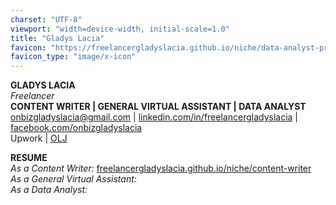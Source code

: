 ```yaml
---
charset: "UTF-8"
viewport: "width=device-width, initial-scale=1.0"
title: "Gladys Lacia"
favicon: "https://freelancergladyslacia.github.io/niche/data-analyst-projects/data/linkedinpic042025.jpg"
favicon_type: "image/x-icon"
---
```


**GLADYS LACIA**  
*Freelancer*  
**CONTENT WRITER | GENERAL VIRTUAL ASSISTANT | DATA ANALYST**  
[onbizgladyslacia@gmail.com](mailto:onbizgladyslacia@gmail.com) | [linkedin.com/in/freelancergladyslacia](https://www.linkedin.com/in/freelancergladyslacia/) | [facebook.com/onbizgladyslacia](https://www.facebook.com/onbizgladyslacia)  
Upwork | [OLJ](https://www.onlinejobs.ph/jobseekers/info/3977015)

**RESUME**  
*As a Content Writer:* [freelancergladyslacia.github.io/niche/content-writer](https://freelancergladyslacia.github.io/niche/content-writer)  
*As a General Virtual Assistant:*  
*As a Data Analyst:* 